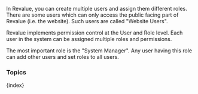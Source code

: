 
In Revalue, you can create multiple users and assign them different roles. There are some users which can only access the public facing part of Revalue (i.e. the website). Such users are called "Website Users".

Revalue implements permission control at the User and Role level. Each user in the system can be assigned multiple
roles and permissions.

The most important role is the "System Manager". Any user having this role can add other users and set roles to all users.

### Topics

{index}
